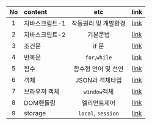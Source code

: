 |No|content|etc|link|
|:-:|:--|:-:|:-:|
|1| 자바스크립트-1 |작동원리 및 개발환경|[link](./javascript.md)|
|2| 자바스크립트-2 |기본문법|[link](./javascript2.md)|
|3| 조건문 | if 문 |[link](./if.md)|
|4| 반복문 | `for`,`while` |[link](./loof.md)|
|5| 함수 | 함수형 언어 및 선언 |[link](./functional.md)|
|6| 객체 | JSON과 객체타입 |[link](./object.md)|
|7| 브라우저 객체 | `window`객체 |[link](./window.md)|
|8| DOM핸들링 | 엘리먼트제어 |[link](./dom.md)|
|9| storage | `local`, `session` | [link](./storage.md)|